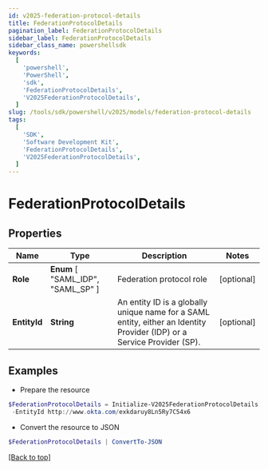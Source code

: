 ```yaml
---
id: v2025-federation-protocol-details
title: FederationProtocolDetails
pagination_label: FederationProtocolDetails
sidebar_label: FederationProtocolDetails
sidebar_class_name: powershellsdk
keywords:
  [
    'powershell',
    'PowerShell',
    'sdk',
    'FederationProtocolDetails',
    'V2025FederationProtocolDetails',
  ]
slug: /tools/sdk/powershell/v2025/models/federation-protocol-details
tags:
  [
    'SDK',
    'Software Development Kit',
    'FederationProtocolDetails',
    'V2025FederationProtocolDetails',
  ]
---
```


# FederationProtocolDetails

## Properties

| Name | Type | Description | Notes |
| --- | --- | --- | --- |
| **Role** | **Enum** [ "SAML_IDP", "SAML_SP" ] | Federation protocol role | [optional] |
| **EntityId** | **String** | An entity ID is a globally unique name for a SAML entity, either an Identity Provider (IDP) or a Service Provider (SP). | [optional] |

## Examples

- Prepare the resource

```powershell
$FederationProtocolDetails = Initialize-V2025FederationProtocolDetails  -Role SAML_IDP `
 -EntityId http://www.okta.com/exkdaruy8Ln5Ry7C54x6
```

- Convert the resource to JSON

```powershell
$FederationProtocolDetails | ConvertTo-JSON
```

[[Back to top]](#)
